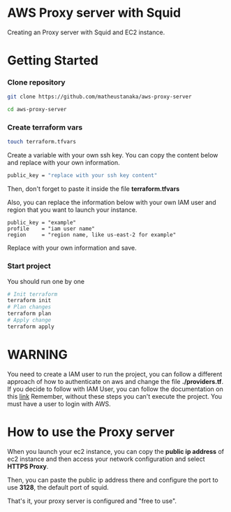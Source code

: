 # AWS Proxy server with Squid

Creating an Proxy server with Squid and EC2 instance.

# Getting Started

### Clone repository 
```sh
git clone https://github.com/matheustanaka/aws-proxy-server

cd aws-proxy-server

```
### Create terraform vars

```sh
touch terraform.tfvars
```
Create a variable with your own ssh key. You can copy the content below and replace with your own information.
```sh
public_key = "replace with your ssh key content"
```
Then, don't forget to paste it inside the file **terraform.tfvars**

Also, you can replace the information below with your own IAM user and region that you want to launch your instance.

```hcl
public_key = "example"
profile    = "iam user name"
region     = "region name, like us-east-2 for example"
```

Replace with your own information and save.

### Start project

You should run one by one

```sh
# Init terraform 
terraform init
# Plan changes
terraform plan
# Apply change
terraform apply
```

# WARNING

You need to create a IAM user to run the project, you can follow a different approach of how to authenticate on aws and change the file **./providers.tf**.
If you decide to follow with IAM User, you can follow the documentation on this [link](https://docs.aws.amazon.com/IAM/latest/UserGuide/id_users_create.html)
Remember, without these steps you can't execute the project. You must have a user to login with AWS.

# How to use the Proxy server

When you launch your ec2 instance, you can copy the **public ip address** of ec2 instance and then access your network configuration and select
**HTTPS Proxy**.

Then, you can paste the public ip address there and configure the port to use **3128**, the default port of squid.

That's it, your proxy server is configured and "free to use".
